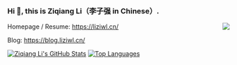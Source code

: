 ### Hi 👋, this is Ziqiang Li（李子强 in Chinese）.

<img align="right" src="https://visitor-badge.glitch.me/badge?page_id=liziwl" />

Homepage / Resume: <https://liziwl.cn/>

Blog: <https://blog.liziwl.cn/>

[![Ziqiang Li's GitHub Stats](https://github-readme-stats.vercel.app/api?username=liziwl&count_private=true&show_icons=true)](https://github.com/anuraghazra/github-readme-stats)
[![Top Languages](https://github-readme-stats.vercel.app/api/top-langs/?username=liziwl&layout=compact&hide=javascript)](https://github.com/anuraghazra/github-readme-stats)


<!--
**liziwl/liziwl** is a ✨ _special_ ✨ repository because its `README.md` (this file) appears on your GitHub profile.

Here are some ideas to get you started:

- 🔭 I’m currently working on ...
- 🌱 I’m currently learning ...
- 👯 I’m looking to collaborate on ...
- 🤔 I’m looking for help with ...
- 💬 Ask me about ...
- 📫 How to reach me: ...
- 😄 Pronouns: ...
- ⚡ Fun fact: ...
-->
